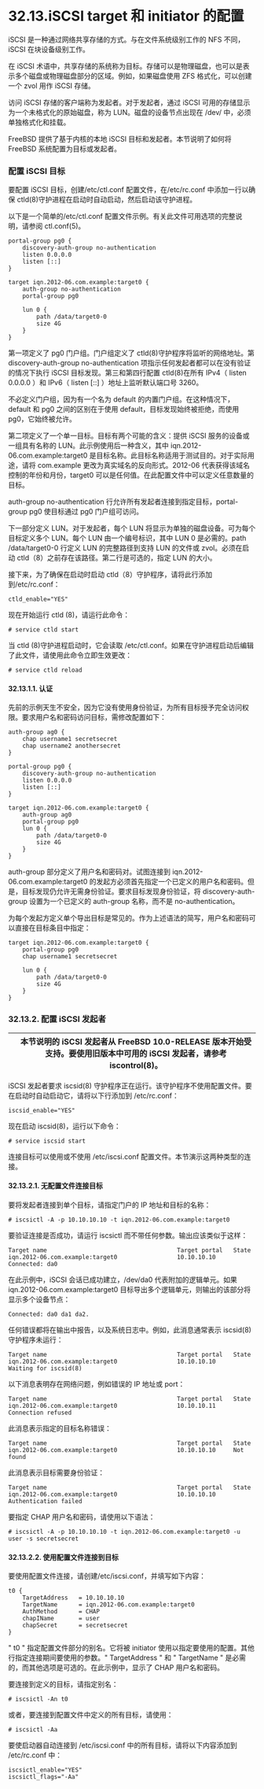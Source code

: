 # 32.13.iSCSI target 和 initiator 的配置

iSCSI 是一种通过网络共享存储的方式。与在文件系统级别工作的 NFS 不同，iSCSI 在块设备级别工作。

在 iSCSI 术语中，共享存储的系统称为目标。存储可以是物理磁盘，也可以是表示多个磁盘或物理磁盘部分的区域。例如，如果磁盘使用 ZFS 格式化，可以创建一个 zvol 用作 iSCSI 存储。

访问 iSCSI 存储的客户端称为发起者。对于发起者，通过 iSCSI 可用的存储显示为一个未格式化的原始磁盘，称为 LUN。磁盘的设备节点出现在 /dev/ 中，必须单独格式化和挂载。

FreeBSD 提供了基于内核的本地 iSCSI 目标和发起者。本节说明了如何将 FreeBSD 系统配置为目标或发起者。

### 配置 iSCSI 目标

要配置 iSCSI 目标，创建/etc/ctl.conf 配置文件，在/etc/rc.conf 中添加一行以确保 ctld(8)守护进程在启动时自动启动，然后启动该守护进程。

以下是一个简单的/etc/ctl.conf 配置文件示例。有关此文件可用选项的完整说明，请参阅 ctl.conf(5)。

```
portal-group pg0 {
	discovery-auth-group no-authentication
	listen 0.0.0.0
	listen [::]
}

target iqn.2012-06.com.example:target0 {
	auth-group no-authentication
	portal-group pg0

	lun 0 {
		path /data/target0-0
		size 4G
	}
}
```

第一项定义了 pg0 门户组。门户组定义了 ctld(8)守护程序将监听的网络地址。第 discovery-auth-group no-authentication 项指示任何发起者都可以在没有验证的情况下执行 iSCSI 目标发现。第三和第四行配置 ctld(8)在所有 IPv4（ listen 0.0.0.0 ）和 IPv6（ listen [::] ）地址上监听默认端口号 3260。

不必定义门户组，因为有一个名为 default 的内置门户组。在这种情况下，default 和 pg0 之间的区别在于使用 default，目标发现始终被拒绝，而使用 pg0，它始终被允许。

第二项定义了一个单一目标。目标有两个可能的含义：提供 iSCSI 服务的设备或一组具有名称的 LUN。此示例使用后一种含义，其中 iqn.2012-06.com.example:target0 是目标名称。此目标名称适用于测试目的。对于实际用途，请将 com.example 更改为真实域名的反向形式。2012-06 代表获得该域名控制的年份和月份，target0 可以是任何值。在此配置文件中可以定义任意数量的目标。

auth-group no-authentication 行允许所有发起者连接到指定目标，portal-group pg0 使目标通过 pg0 门户组可访问。

下一部分定义 LUN。对于发起者，每个 LUN 将显示为单独的磁盘设备。可为每个目标定义多个 LUN。每个 LUN 由一个编号标识，其中 LUN 0 是必需的。path /data/target0-0 行定义 LUN 的完整路径到支持 LUN 的文件或 zvol。必须在启动 ctld（8）之前存在该路径。第二行是可选的，指定 LUN 的大小。

接下来，为了确保在启动时启动 ctld（8）守护程序，请将此行添加到/etc/rc.conf：

```
ctld_enable="YES"
```

现在开始运行 ctld (8)，请运行此命令：

```
# service ctld start
```

当 ctld (8)守护进程启动时，它会读取 /etc/ctl.conf。如果在守护进程启动后编辑了此文件，请使用此命令立即生效更改：

```
# service ctld reload
```

#### 32.13.1.1. 认证

先前的示例天生不安全，因为它没有使用身份验证，为所有目标授予完全访问权限。要求用户名和密码访问目标，需修改配置如下：

```
auth-group ag0 {
	chap username1 secretsecret
	chap username2 anothersecret
}

portal-group pg0 {
	discovery-auth-group no-authentication
	listen 0.0.0.0
	listen [::]
}

target iqn.2012-06.com.example:target0 {
	auth-group ag0
	portal-group pg0
	lun 0 {
		path /data/target0-0
		size 4G
	}
}
```

auth-group 部分定义了用户名和密码对。试图连接到 iqn.2012-06.com.example:target0 的发起方必须首先指定一个已定义的用户名和密码。但是，目标发现仍允许无需身份验证。要求目标发现身份验证，将 discovery-auth-group 设置为一个已定义的 auth-group 名称，而不是 no-authentication。

为每个发起方定义单个导出目标是常见的。作为上述语法的简写，用户名和密码可以直接在目标条目中指定：

```
target iqn.2012-06.com.example:target0 {
	portal-group pg0
	chap username1 secretsecret

	lun 0 {
		path /data/target0-0
		size 4G
	}
}
```

### 32.13.2. 配置 iSCSI 发起者

|  | 本节说明的 iSCSI 发起者从 FreeBSD 10.0-RELEASE 版本开始受支持。要使用旧版本中可用的 iSCSI 发起者，请参考 iscontrol(8)。|
| -- | ------------------------------------------------------------------------------------------------------------------------- |

iSCSI 发起者要求 iscsid(8) 守护程序正在运行。该守护程序不使用配置文件。要在启动时自动启动它，请将以下行添加到 /etc/rc.conf：

```
iscsid_enable="YES"
```

现在启动 iscsid(8)，运行以下命令：

```
# service iscsid start
```

连接目标可以使用或不使用 /etc/iscsi.conf 配置文件。本节演示这两种类型的连接。

#### 32.13.2.1. 无配置文件连接目标

要将发起者连接到单个目标，请指定门户的 IP 地址和目标的名称：

```
# iscsictl -A -p 10.10.10.10 -t iqn.2012-06.com.example:target0
```

要验证连接是否成功，请运行 iscsictl 而不带任何参数。输出应该类似于这样：

```
Target name                                     Target portal   State
iqn.2012-06.com.example:target0                 10.10.10.10     Connected: da0
```

在此示例中，iSCSI 会话已成功建立，/dev/da0 代表附加的逻辑单元。如果 iqn.2012-06.com.example:target0 目标导出多个逻辑单元，则输出的该部分将显示多个设备节点：

```
Connected: da0 da1 da2.
```

任何错误都将在输出中报告，以及系统日志中。例如，此消息通常表示 iscsid(8) 守护程序未运行：

```
Target name                                     Target portal   State
iqn.2012-06.com.example:target0                 10.10.10.10     Waiting for iscsid(8)
```

以下消息表明存在网络问题，例如错误的 IP 地址或 port：

```
Target name                                     Target portal   State
iqn.2012-06.com.example:target0                 10.10.10.11     Connection refused
```

此消息表示指定的目标名称错误：

```
Target name                                     Target portal   State
iqn.2012-06.com.example:target0                 10.10.10.10     Not found
```

此消息表示目标需要身份验证：

```
Target name                                     Target portal   State
iqn.2012-06.com.example:target0                 10.10.10.10     Authentication failed
```

要指定 CHAP 用户名和密码，请使用以下语法：

```
# iscsictl -A -p 10.10.10.10 -t iqn.2012-06.com.example:target0 -u user -s secretsecret
```

#### 32.13.2.2. 使用配置文件连接到目标

要使用配置文件连接，请创建/etc/iscsi.conf，并填写如下内容：

```
t0 {
	TargetAddress   = 10.10.10.10
	TargetName      = iqn.2012-06.com.example:target0
	AuthMethod      = CHAP
	chapIName       = user
	chapSecret      = secretsecret
}
```

" t0 " 指定配置文件部分的别名。它将被 initiator 使用以指定要使用的配置。其他行指定连接期间要使用的参数。" TargetAddress " 和 " TargetName " 是必需的，而其他选项是可选的。在此示例中，显示了 CHAP 用户名和密码。

要连接到定义的目标，请指定别名：

```
# iscsictl -An t0
```

或者，要连接到配置文件中定义的所有目标，请使用：

```
# iscsictl -Aa
```

要使启动器自动连接到 /etc/iscsi.conf 中的所有目标，请将以下内容添加到 /etc/rc.conf 中：

```
iscsictl_enable="YES"
iscsictl_flags="-Aa"
```

